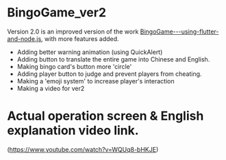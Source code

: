 # BingoGame_ver2

Version 2.0 is an improved version of the work [BingoGame---using-flutter-and-node.js](https://github.com/bsbacon0966/BingoGame---using-flutter-and-node.js), with more features added.
- Adding better warning animation (using QuickAlert)
- Adding button to translate the entire game into Chinese and English.
- Making bingo card's button more 'circle'
- Adding player button to judge and prevent players from cheating.
- Making a 'emoji system' to increase player's interaction
- Making a video for ver2

# Actual operation screen & English explanation video link.
(https://www.youtube.com/watch?v=WQUq8-bHKJE)
